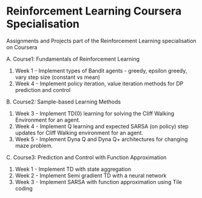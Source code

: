 # Reinforcement Learning Coursera Specialisation
Assignments and Projects part of the Reinforcement Learning specialisation on Coursera

A. Course1: Fundamentals of Reinforcement Learning
1. Week 1 - Implement types of Bandit agents - greedy, epsilon greedy, vary step size (constant vs mean)
2. Week 4 - Implement policy iteration, value iteration methods for DP prediction and control

B. Course2: Sample-based Learning Methods
1. Week 3 - Implement TD(0) learning for solving the Cliff Walking Environment for an agent.
2. Week 4 - Implement Q learning and expected SARSA (on policy) step updates for Cliff Walking environment for an agent.
3. Week 5 - Implement Dyna Q and Dyna Q+ architectures for changing maze problem.

C. Course3: Prediction and Control with Function Approximation
1. Week 1 - Implement TD with state aggregation
2. Week 2 - Implement Semi gradient TD with a neural network
3. Week 3 - Implement SARSA with function approximation using Tile coding

